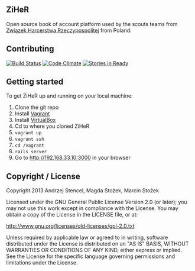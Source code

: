 ## ZiHeR

Open source book of account platform used by the scouts teams from [Związek Harcerstwa Rzeczypospolitej](http://www.zhr.pl) from Poland.

## Contributing
[![Build Status](https://travis-ci.org/zhr/ziher.png?branch=master)](https://travis-ci.org/zhr/ziher)
[![Code Climate](https://codeclimate.com/github/zhr/ziher.png)](https://codeclimate.com/github/zhr/ziher)
[![Stories in Ready](https://badge.waffle.io/zhr/ziher.png?label=ready)](https://waffle.io/zhr/ziher)

## Getting started

To get ZiHeR up and running on your local machine:

1. Clone the git repo
1. Install [Vagrant](http://http://www.vagrantup.com/)
1. Install [VirtualBox](https://www.virtualbox.org/wiki/Downloads)
1. Cd to where you cloned ZiHeR
1. `vagrant up`
1. `vagrant ssh`
1. `cd /vagrant`
1. `rails server`
1. Go to http://192.168.33.10:3000 in your browser

## Copyright / License

Copyright 2013 Andrzej Stencel, Magda Stożek, Marcin Stożek

Licensed under the GNU General Public License Version 2.0 (or later);
you may not use this work except in compliance with the License.
You may obtain a copy of the License in the LICENSE file, or at:

   http://www.gnu.org/licenses/old-licenses/gpl-2.0.txt

   Unless required by applicable law or agreed to in writing, software
   distributed under the License is distributed on an "AS IS" BASIS,
   WITHOUT WARRANTIES OR CONDITIONS OF ANY KIND, either express or implied.
   See the License for the specific language governing permissions and
   limitations under the License.
